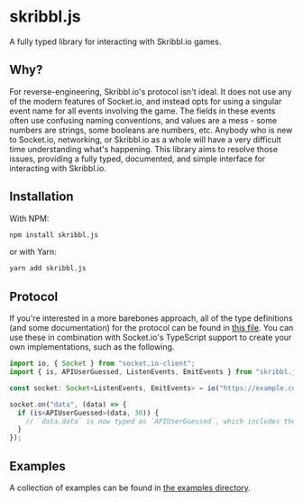 # skribbl.js

A fully typed library for interacting with Skribbl.io games.

## Why?

For reverse-engineering, Skribbl.io's protocol isn't ideal. It does not use any of the modern features of Socket.io, and instead opts for using a singular event name for all events involving the game. The fields in these events often use confusing naming conventions, and values are a mess - some numbers are strings, some booleans are numbers, etc. Anybody who is new to Socket.io, networking, or Skribbl.io as a whole will have a very difficult time understanding what's happening. This library aims to resolve those issues, providing a fully typed, documented, and simple interface for interacting with Skribbl.io.

## Installation

With NPM:

```sh
npm install skribbl.js
```

or with Yarn:

```sh
yarn add skribbl.js
```

## Protocol

If you're interested in a more barebones approach, all of the type definitions (and some documentation) for the protocol can be found in [this file](./src/api.ts). You can use these in combination with Socket.io's TypeScript support to create your own implementations, such as the following.

```ts
import io, { Socket } from "socket.io-client";
import { is, APIUserGuessed, ListenEvents, EmitEvents } from "skribbl.js";

const socket: Socket<ListenEvents, EmitEvents> = io("https://example.com");

socket.on("data", (data) => {
  if (is<APIUserGuessed>(data, 30)) {
    // `data.data` is now typed as `APIUserGuessed`, which includes the user's ID and their guess.
  }
});
```

## Examples

A collection of examples can be found in [the examples directory](./examples).
